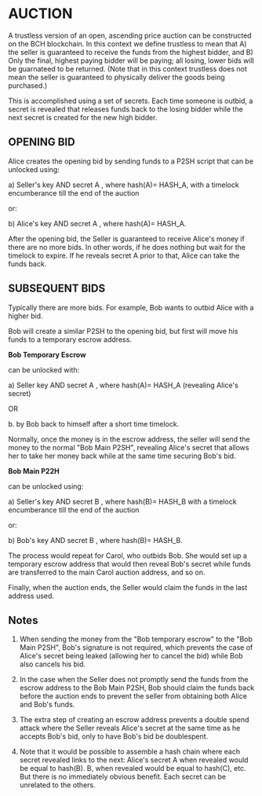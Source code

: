 # AUCTION
 
A trustless version of an open, ascending price auction can be constructed on the BCH blockchain.  In this context we define trustless to mean that A) the seller is guaranteed to receive the funds from the highest bidder, and B) Only the final, highest paying bidder will be paying; all losing, lower bids will be guarnateed to be returned.   (Note that in this context trustless does not mean the seller is guaranteed to physically deliver the goods being purchased.)

This is accomplished using a set of secrets.  Each time someone is outbid, a secret is revealed that releases funds back to the losing bidder while the next secret is created for the new high bidder.

## OPENING BID

Alice creates the opening bid by sending funds to a P2SH script that can be unlocked using:

a) Seller's key AND secret A , where hash(A)= HASH_A, with a timelock encumberance till the end of the auction 

or:

b) Alice's key AND secret A , where hash(A)= HASH_A.  
 
After the opening bid, the Seller is guaranteed to receive Alice's money if there are no more bids.  In other words, if he does nothing but wait for the timelock to expire.  If he reveals secret A prior to that, Alice can take the funds back.

## SUBSEQUENT BIDS

Typically there are more bids. For example, Bob wants to outbid Alice with a higher bid.

Bob will create a similar P2SH to the opening bid, but first will move his funds to a temporary escrow address.

**Bob Temporary Escrow** 

can be unlocked with:

a) Seller key AND secret A , where hash(A)= HASH_A (revealing Alice's secret)

OR 

b. by Bob back to himself after a short time timelock.
 
Normally, once the money is in the escrow address, the seller will send the money to the normal "Bob Main P2SH", revealing Alice's secret that allows her to take her money back while at the same time securing Bob's bid.

**Bob Main P22H** 

can be unlocked using:

a) Seller's key AND secret B , where hash(B)= HASH_B with a timelock encumberance till the end of the auction 

or:

b) Bob's key AND secret B , where hash(B)= HASH_B. 

The process would repeat for Carol, who outbids Bob.  She would set up a temporary escrow address that would then reveal Bob's secret while funds are transferred to the main Carol auction address, and so on.

Finally, when the auction ends, the Seller would claim the funds in the last address used.

## Notes

1. When sending the money from the "Bob temporary escrow" to the "Bob Main P2SH", Bob's signature is not required, which prevents the case of Alice's secret being leaked (allowing her to cancel the bid) while Bob also cancels his bid.   

2. In the case when the Seller does not promptly send the funds from the escrow address to the Bob Main P2SH, Bob should claim the funds back before the auction ends to prevent the seller from obtaining both Alice and Bob's funds.

3. The extra step of creating an escrow address prevents a double spend attack where the Seller reveals Alice's secret at the same time as he accepts Bob's bid, only to have Bob's bid be doublespent.

4. Note that it would be possible to assemble a hash chain where each secret revealed links to the next:  Alice's secret A when revealed would be equal to hash(B).  B, when revealed would be equal to hash(C), etc.  But there is no immediately obvious benefit.  Each secret can be unrelated to the others.

